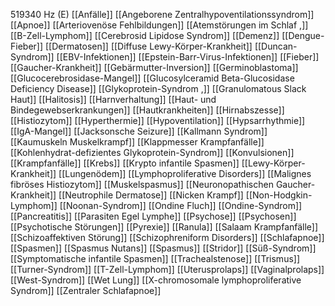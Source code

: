 519340 Hz (E)
[[Anfälle]]
[[Angeborene Zentralhypoventilationssyndrom]]
[[Apnoe]]
[[Arteriovenöse Fehlbildungen]]
[[Atemstörungen im Schlaf ,]]
[[B-Zell-Lymphom]]
[[Cerebrosid Lipidose Syndrom]]
[[Demenz]]
[[Dengue-Fieber]]
[[Dermatosen]]
[[Diffuse Lewy-Körper-Krankheit]]
[[Duncan-Syndrom]]
[[EBV-Infektionen]]
[[Epstein-Barr-Virus-Infektionen]]
[[Fieber]]
[[Gaucher-Krankheit]]
[[Gebärmutter-Inversion]]
[[Germinoblastoma]]
[[Glucocerebrosidase-Mangel]]
[[Glucosylceramid Beta-Glucosidase Deficiency Disease]]
[[Glykoprotein-Syndrom ,]]
[[Granulomatous Slack Haut]]
[[Halitosis]]
[[Harnverhaltung]]
[[Haut- und Bindegewebserkrankungen]]
[[Hautkrankheiten]]
[[Hirnabszesse]]
[[Histiozytom]]
[[Hyperthermie]]
[[Hypoventilation]]
[[Hypsarrhythmie]]
[[IgA-Mangel]]
[[Jacksonsche Seizure]]
[[Kallmann Syndrom]]
[[Kaumuskeln Muskelkrampf]]
[[Klappmesser Krampfanfälle]]
[[Kohlenhydrat-defizientes Glykoprotein-Syndrom]]
[[Konvulsionen]]
[[Krampfanfälle]]
[[Krebs]]
[[Krypto infantile Spasmen]]
[[Lewy-Körper-Krankheit]]
[[Lungenödem]]
[[Lymphoproliferative Disorders]]
[[Malignes fibröses Histiozytom]]
[[Muskelspasmus]]
[[Neuronopathischen Gaucher-Krankheit]]
[[Neutrophile Dermatose]]
[[Nicken Krampf]]
[[Non-Hodgkin-Lymphom]]
[[Noonan-Syndrom]]
[[Ondine Fluch]]
[[Ondine-Syndrom]]
[[Pancreatitis]]
[[Parasiten Egel Lymphe]]
[[Psychose]]
[[Psychosen]]
[[Psychotische Störungen]]
[[Pyrexie]]
[[Ranula]]
[[Salaam Krampfanfälle]]
[[Schizoaffektiven Störung]]
[[Schizophreniform Disorders]]
[[Schlafapnoe]]
[[Spasmen]]
[[Spasmus Nutans]]
[[Spasmus]]
[[Stridor]]
[[Süß-Syndrom]]
[[Symptomatische infantile Spasmen]]
[[Trachealstenose]]
[[Trismus]]
[[Turner-Syndrom]]
[[T-Zell-Lymphom]]
[[Uterusprolaps]]
[[Vaginalprolaps]]
[[West-Syndrom]]
[[Wet Lung]]
[[X-chromosomale lymphoproliferative Syndrom]]
[[Zentraler Schlafapnoe]]